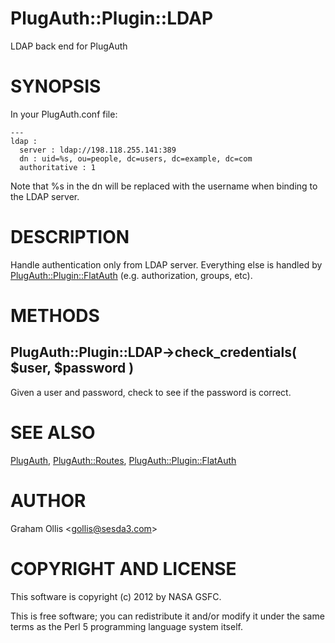 # PlugAuth::Plugin::LDAP

LDAP back end for PlugAuth

# SYNOPSIS

In your PlugAuth.conf file:

    ---
    ldap :
      server : ldap://198.118.255.141:389
      dn : uid=%s, ou=people, dc=users, dc=example, dc=com
      authoritative : 1

Note that %s in the dn will be replaced with the username
when binding to the LDAP server.

# DESCRIPTION

Handle authentication only from LDAP server.
Everything else is handled by [PlugAuth::Plugin::FlatAuth](https://metacpan.org/pod/PlugAuth::Plugin::FlatAuth)
(e.g. authorization, groups, etc).

# METHODS

## PlugAuth::Plugin::LDAP->check\_credentials( $user, $password )

Given a user and password, check to see if the password is correct.

# SEE ALSO

[PlugAuth](https://metacpan.org/pod/PlugAuth), [PlugAuth::Routes](https://metacpan.org/pod/PlugAuth::Routes), [PlugAuth::Plugin::FlatAuth](https://metacpan.org/pod/PlugAuth::Plugin::FlatAuth)

# AUTHOR

Graham Ollis &lt;gollis@sesda3.com>

# COPYRIGHT AND LICENSE

This software is copyright (c) 2012 by NASA GSFC.

This is free software; you can redistribute it and/or modify it under
the same terms as the Perl 5 programming language system itself.
